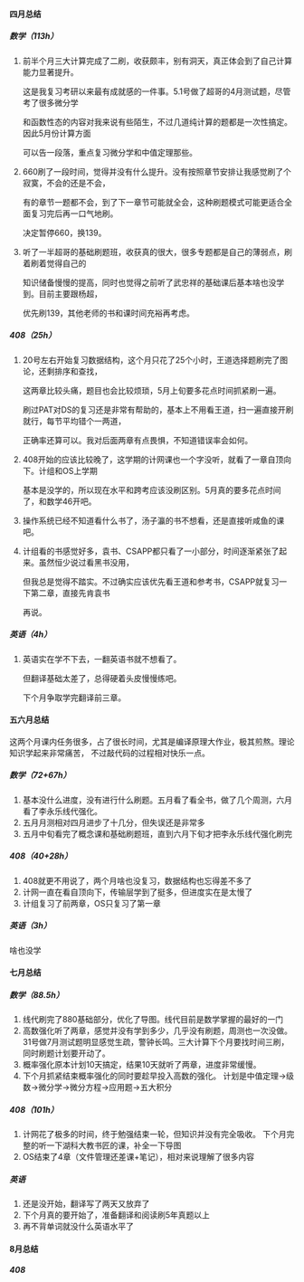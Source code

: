 #### 四月总结

##### 数学（113h）

1. 前半个月三大计算完成了二刷，收获颇丰，别有洞天，真正体会到了自己计算能力显著提升。

   这是我复习考研以来最有成就感的一件事。5.1号做了超哥的4月测试题，尽管考了很多微分学

   和函数性态的内容对我来说有些陌生，不过几道纯计算的题都是一次性搞定。因此5月份计算方面

   可以告一段落，重点复习微分学和中值定理那些。

2. 660刷了一段时间，觉得并没有什么提升。没有按照章节安排让我感觉刷了个寂寞，不会的还是不会，

   有的章节一题都不会，到了下一章节可能就全会，这种刷题模式可能更适合全面复习完后再一口气地刷。

   决定暂停660，换139。

3. 听了一半超哥的基础刷题班，收获真的很大，很多专题都是自己的薄弱点，刷着刷着觉得自己的

   知识储备慢慢的提高，同时也觉得之前听了武忠祥的基础课后基本啥也没学到。目前主要跟杨超，

   优先刷139，其他老师的书和课时间充裕再考虑。



##### 408（25h）

1. 20号左右开始复习数据结构，这个月只花了25个小时，王道选择题刷完了图论，还剩排序和查找，

   这两章比较头痛，题目也会比较烦琐，5月上旬要多花点时间抓紧刷一遍。

   刷过PAT对DS的复习还是非常有帮助的，基本上不用看王道，扫一遍直接开刷就行，每节平均错个一两道，

   正确率还算可以。我对后面两章有点畏惧，不知道错误率会如何。

2. 408开始的应该比较晚了，这学期的计网课也一个字没听，就看了一章自顶向下。计组和OS上学期

   基本是没学的，所以现在水平和跨考应该没刷区别。5月真的要多花点时间了，和数学46开吧。

3. 操作系统已经不知道看什么书了，汤子瀛的书不想看，还是直接听咸鱼的课吧。

4. 计组看的书感觉好多，袁书、CSAPP都只看了一小部分，时间逐渐紧张了起来。虽然恒少说过看黑书没用，

   但我总是觉得不踏实。不过确实应该优先看王道和参考书，CSAPP就复习一下第二章，直接先肯袁书

   再说。



##### 英语（4h）

1. 英语实在学不下去，一翻英语书就不想看了。

   但翻译基础太差了，总得硬着头皮慢慢练吧。

   下个月争取学完翻译前三章。







#### 五六月总结

这两个月课内任务很多，占了很长时间，尤其是编译原理大作业，极其煎熬。理论知识学起来非常痛苦，
不过敲代码的过程相对快乐一点。

##### 数学（72+67h）

1. 基本没什么进度，没有进行什么刷题。五月看了看全书，做了几个周测，六月看了李永乐线代强化。
2. 五月月测相对四月进步了十几分，但失误还是非常多
3. 五月中旬看完了概念课和基础刷题班，直到六月下旬才把李永乐线代强化刷完

##### 408（40+28h）

1. 408就更不用说了，两个月啥也没复习，数据结构也忘得差不多了
2. 计网一直在看自顶向下，传输层学到了挺多，但进度实在是太慢了
3. 计组复习了前两章，OS只复习了第一章

##### 英语（3h）

啥也没学






#### 七月总结

##### 数学（88.5h）

1. 线代刷完了880基础部分，优化了导图。线代目前是数学掌握的最好的一门
2. 高数强化听了两章，感觉并没有学到多少，几乎没有刷题，周测也一次没做。
   31号做7月测试题明显感觉生疏，警钟长鸣。三大计算下个月要找时间三刷，
   同时刷题计划要开动了。
3. 概率强化原本计划10天搞定，结果10天就听了两章，进度非常缓慢。
4. 下个月抓紧结束概率强化的同时要趁早投入高数的强化。
   计划是中值定理->级数->微分学->微分方程->应用题->五大积分

##### 408（101h）

1. 计网花了极多的时间，终于勉强结束一轮，但知识并没有完全吸收。
   下个月完整的听一下湖科大教书匠的课，补全一下导图
2. OS结束了4章（文件管理还差课+笔记），相对来说理解了很多内容

##### 英语

1. 还是没开始，翻译写了两天又放弃了
2. 下个月真的要开始了，准备翻译和阅读刷5年真题以上
3. 再不背单词就没什么英语水平了





#### 8月总结

##### 408























